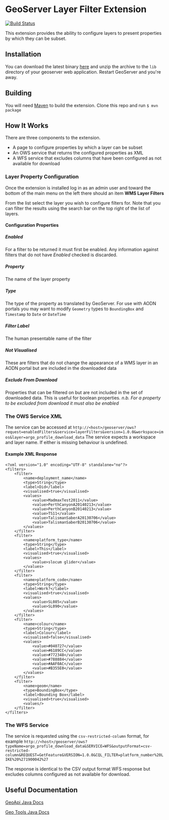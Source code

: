 GeoServer Layer Filter Extension
================================

[![Build Status](https://travis-ci.org/aodn/geoserver-layer-filter-extension.png?branch=master)](https://travis-ci.org/aodn/geoserver-layer-filter-extension)

This extension provides the ability to configure layers to present properties by which they
can be subset.

## Installation

You can download the latest binary [here](https://jenkins.aodn.org.au/)
and unzip the archive to the `lib` directory of your geoserver web application. Restart GeoServer and you're away.

## Building

You will need [Maven](http://maven.apache.org/) to build the extension.
Clone this repo and run `$ mvn package`

## How It Works

There are three components to the extension.

* A page to configure properties by which a layer can be subset
* An OWS service that returns the configured properties as XML
* A WFS service that excludes columns that have been configured as not available for download

### Layer Property Configuration

Once the extension is installed log in as an admin user and toward the bottom of the main menu
on the left there should an item **WMS Layer Filters**

From the list select the layer you wish to configure filters for. Note that you can filter the results
using the search bar on the top right of the list of layers.

#### Configuration Properties

##### Enabled

For a filter to be returned it must first be enabled. Any information against filters that do not have _Enabled_
checked is discarded.

##### Property

The name of the layer property

##### Type

The type of the property as translated by GeoServer. For use with AODN portals you may want to modify `Geometry` types
to `BoundingBox` and `Timestamp` to `Date` or `DateTime`

##### Filter Label

The human presentable name of the filter

##### Not Visualised

These are filters that do not change the appearance of a WMS layer in an AODN portal but are included in the downloaded
data

##### Exclude From Download

Properties that can be filtered on but are not included in the set of downloaded data. This is useful for boolean properties.
*n.b. For a property to be excluded from download it must also be enabled*

### The OWS Service XML

The service can be accessed at `http://<host>/geoserver/ows?request=enabledFilters&service=layerFilters&version=1.0.0&workspace=imos&layer=argo_profile_download_data`
The service expects a workspace and layer name. If either is missing behaviour is undefined.

#### Example XML Response

```
<?xml version="1.0" encoding="UTF-8" standalone="no"?>
<filters>
    <filter>
        <name>deployment_name</name>
        <type>String</type>
        <label>Did</label>
        <visualised>true</visualised>
        <values>
            <value>MadmaxTest2011</value>
            <value>PerthCanyonA20140213</value>
            <value>PerthCanyonB20140213</value>
            <value>TS11</value>
            <value>TalismanSaberA20130706</value>
            <value>TalismanSaberB20130706</value>
        </values>
    </filter>
    <filter>
        <name>platform_type</name>
        <type>String</type>
        <label>This</label>
        <visualised>true</visualised>
        <values>
            <value>slocum glider</value>
        </values>
    </filter>
    <filter>
        <name>platform_code</name>
        <type>String</type>
        <label>Work?</label>
        <visualised>true</visualised>
        <values>
            <value>SL085</value>
            <value>SL090</value>
        </values>
    </filter>
    <filter>
        <name>colour</name>
        <type>String</type>
        <label>Colour</label>
        <visualised>false</visualised>
        <values>
            <value>#040727</value>
            <value>#6189CC</value>
            <value>#772348</value>
            <value>#788884</value>
            <value>#AAF0AC</value>
            <value>#B355E0</value>
        </values>
    </filter>
    <filter>
        <name>geom</name>
        <type>BoundingBox</type>
        <label>Bounding Box</label>
        <visualised>true</visualised>
        <values/>
    </filter>
</filters>
```

### The WFS Service

The service is requested using the `csv-restricted-column` format, for example `http://<host>/geoserver/ows?typeName=argo_profile_download_data&SERVICE=WFS&outputFormat=csv-restricted-column&REQUEST=GetFeature&VERSION=1.0.0&CQL_FILTER=platform_number%20LIKE%20%271900042%27`

The response is identical to the CSV output format WFS response but excludes columns configured as not available for download.

## Useful Documentation

[GeoApi Java Docs](http://www.geoapi.org/2.2/javadoc/index.html)

[Geo Tools Java Docs](http://docs.geotools.org/stable/javadocs/)
